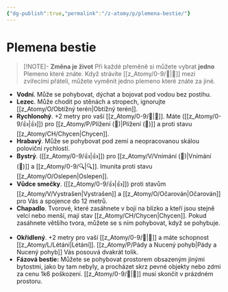```yaml
---
{"dg-publish":true,"permalink":"/z-atomy/p/plemena-bestie/"}
---
```


# Plemena bestie
>[!NOTE]- **Změna je život**
>Při každé přeměně si můžete vybrat **jedno** Plemeno které znáte. Když strávíte [[z_Atomy/0-9/🔋\|🔋]] mezi zvířecími přáteli, můžete vyměnit jedno plemeno které znáte za jiné.

- **Vodní**. Může se pohybovat, dýchat a bojovat pod vodou bez postihu.
⠀
- **Lezec**. Může chodit po stěnách a stropech, ignorujte [[z_Atomy/O/Obtížný terén\|Obtížný terén]].
⠀
- **Rychlonohý**. +2 metry pro vaší [[z_Atomy/0-9/🏃\|🏃]]. Máte ([[z_Atomy/0-9/👍\|👍]]) pro [[z_Atomy/P/Plížení (🎯)\|Plížení (🎯)]] a proti stavu [[z_Atomy/CH/Chycen\|Chycen]].
⠀
- **Hrabavý**. Může se pohybovat pod zemí a neopracovanou skálou poloviční rychlostí.
⠀
- **Bystrý**. ([[z_Atomy/0-9/👍\|👍]]) pro [[z_Atomy/V/Vnímání (🦉)\|Vnímání (🦉)]] a [[z_Atomy/0-9/🔍\|🔍]]. Imunita proti stavu [[z_Atomy/O/Oslepen\|Oslepen]].
⠀
- **Vůdce smečky**. ([[z_Atomy/0-9/👍\|👍]]) proti stavům [[z_Atomy/V/Vystrašen\|Vystrašen]] a [[z_Atomy/O/Očarován\|Očarován]] pro Vás a spojence do 12 metrů.
⠀
- **Chapadlo**. Tvorové, které zasáhnete v boji na blízko a kteří jsou stejně velcí nebo menší, mají stav [[z_Atomy/CH/Chycen\|Chycen]]. Pokud zasáhnete většího tvora, můžete se s ním pohybovat, když se pohybuje.
⠀
- **Okřídlený**. +2 metry pro vaší [[z_Atomy/0-9/🏃\|🏃]] a máte schopnost [[z_Atomy/L/Létání\|Létání]]. [[z_Atomy/P/Pády a Nucený pohyb\|Pády a Nucený pohyb]] Vás posouvá dvakrát tolik.
⠀
- **Fázová bestie:** Můžete se pohybovat prostorem obsazeným jinými bytostmi, jako by tam nebyly, a procházet skrz pevné objekty nebo zdmi za cenu 1k6 poškození. [[z_Atomy/0-9/🥾\|🥾]] musí skončit v prázdném prostoru.